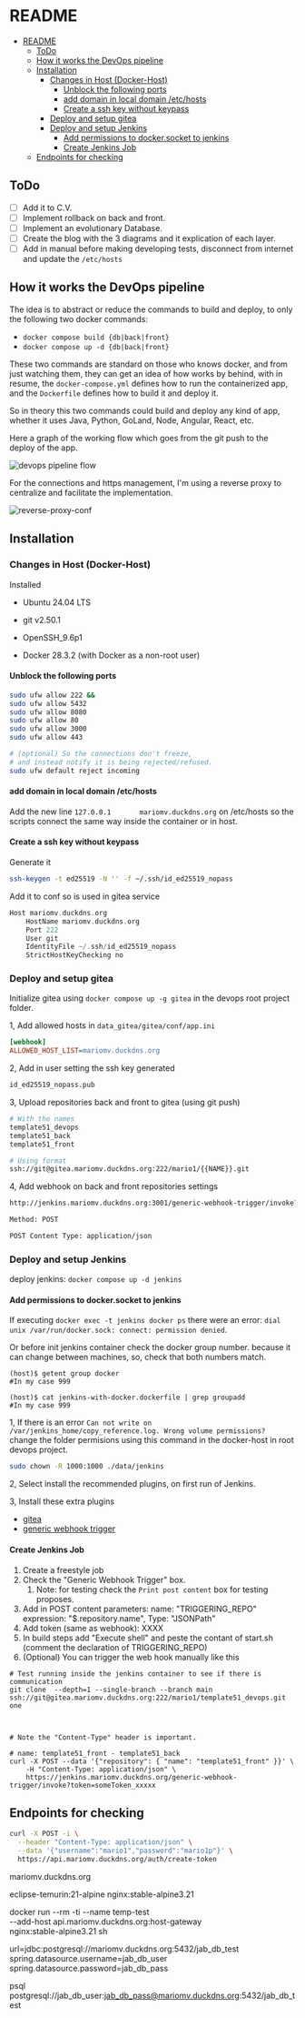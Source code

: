 # README

- [README](#readme)
  - [ToDo](#todo)
  - [How it works the DevOps pipeline](#how-it-works-the-devops-pipeline)
  - [Installation](#installation)
    - [Changes in Host (Docker-Host)](#changes-in-host-docker-host)
      - [Unblock the following ports](#unblock-the-following-ports)
      - [add domain in local domain /etc/hosts](#add-domain-in-local-domain-etchosts)
      - [Create a ssh key without keypass](#create-a-ssh-key-without-keypass)
    - [Deploy and setup gitea](#deploy-and-setup-gitea)
    - [Deploy and setup Jenkins](#deploy-and-setup-jenkins)
      - [Add permissions to docker.socket to jenkins](#add-permissions-to-dockersocket-to-jenkins)
      - [Create Jenkins Job](#create-jenkins-job)
  - [Endpoints for checking](#endpoints-for-checking)

## ToDo

- [ ] Add it to C.V.
- [ ] Implement rollback on back and front.
- [ ] Implement an evolutionary Database.
- [ ] Create the blog with the 3 diagrams and it explication of each layer.
- [ ] Add in manual before making developing tests, disconnect from internet and update the `/etc/hosts`

## How it works the DevOps pipeline

The idea is to abstract or reduce the commands to build and deploy,
to only the following two docker commands:

- `docker compose build {db|back|front}`
- `docker compose up -d {db|back|front}`

These two commands are standard on those who knows docker, and from
just watching them, they can get an idea of how works by behind, with
in resume, the `docker-compose.yml` defines how to run the containerized app,
and the `Dockerfile` defines how to build it and deploy it.

So in theory this two commands could build and deploy any kind of
app, whether it uses Java, Python, GoLand, Node, Angular, React, etc.

Here a graph of the working flow which goes from the git push to the
deploy of the app.

![devops pipeline flow](./1_documentation/devops-pipeline.png)

For the connections and https management, I'm using a reverse proxy
to centralize and facilitate the implementation.

![reverse-proxy-conf](./1_documentation/reverse-proxy-conf.png)

## Installation

### Changes in Host (Docker-Host)

Installed

- Ubuntu 24.04 LTS

- git v2.50.1

- OpenSSH_9.6p1

- Docker 28.3.2 (with Docker as a non-root user)

#### Unblock the following ports

```bash
sudo ufw allow 222 &&
sudo ufw allow 5432
sudo ufw allow 8080
sudo ufw allow 80
sudo ufw allow 3000
sudo ufw allow 443

# (optional) So the connections don't freeze,
# and instead notify it is being rejected/refused.
sudo ufw default reject incoming
```

#### add domain in local domain /etc/hosts

Add the new line `127.0.0.1       mariomv.duckdns.org` on /etc/hosts
so the scripts connect the same way inside the container or in host.

#### Create a ssh key without keypass

Generate it

```bash
ssh-keygen -t ed25519 -N '' -f ~/.ssh/id_ed25519_nopass
```

Add it to conf so is used in gitea service

```c
Host mariomv.duckdns.org
    HostName mariomv.duckdns.org
    Port 222
    User git
    IdentityFile ~/.ssh/id_ed25519_nopass
    StrictHostKeyChecking no
```

<!--

-

-

-

-

-->

### Deploy and setup gitea

Initialize gitea using `docker compose up -g gitea` in the devops root
project folder.

1, Add allowed hosts in `data_gitea/gitea/conf/app.ini`

```ini
[webhook]
ALLOWED_HOST_LIST=mariomv.duckdns.org
```

2, Add in user setting the ssh key generated

```bash
id_ed25519_nopass.pub
```

3, Upload repositories back and front to gitea (using git push)

```bash
# With the names
template51_devops
template51_back
template51_front

# Using format
ssh://git@gitea.mariomv.duckdns.org:222/mario1/{{NAME}}.git
```

4, Add webhook on back and front repositories settings

```sh
http://jenkins.mariomv.duckdns.org:3001/generic-webhook-trigger/invoke?token=someToken_xxxxx

Method: POST

POST Content Type: application/json
```

<!--

-

-

-

-->

### Deploy and setup Jenkins

deploy jenkins: `docker compose up -d jenkins`

#### Add permissions to docker.socket to jenkins

If executing `docker exec -t jenkins docker ps` there were an error:
`dial unix /var/run/docker.sock: connect: permission denied`.

Or before init jenkins container check the docker group number.
because it can change between machines, so, check that both
numbers match.

```shell
(host)$ getent group docker
#In my case 999

(host)$ cat jenkins-with-docker.dockerfile | grep groupadd
#In my case 999
```

1, If there is an error `Can not write on /var/jenkins_home/copy_reference.log. Wrong volume permissions?`
change the folder permisions using this command in the docker-host in root devops project.

```bash
sudo chown -R 1000:1000 ./data/jenkins
```

2, Select install the recommended plugins, on first run of Jenkins.

3, Install these extra plugins

- [gitea](https://plugins.jenkins.io/gitea/)
- [generic webhook trigger](https://plugins.jenkins.io/generic-webhook-trigger/)

#### Create Jenkins Job

1. Create a freestyle job
2. Check the "Generic Webhook Trigger" box.
   1. Note: for testing check the `Print post content` box for testing proposes.
3. Add in POST content parameters: name: "TRIGGERING_REPO" expression: "$.repository.name", Type: "JSONPath"
4. Add token (same as webhook): XXXX
5. In build steps add "Execute shell" and peste the contant of start.sh
    (comment the declaration of TRIGGERING_REPO)
6. (Optional) You can trigger the web hook manually like this

```shell
# Test running inside the jenkins container to see if there is communication
git clone  --depth=1 --single-branch --branch main ssh://git@gitea.mariomv.duckdns.org:222/mario1/template51_devops.git one



# Note the "Content-Type" header is important.

# name: template51_front - template51_back
curl -X POST --data '{"repository": { "name": "template51_front" }}' \
    -H "Content-Type: application/json" \
    https://jenkins.mariomv.duckdns.org/generic-webhook-trigger/invoke?token=someToken_xxxxx
```

<!--

-

-

-

-->

## Endpoints for checking

```sh
curl -X POST -i \
  --header "Content-Type: application/json" \
  --data '{"username":"mario1","password":"mario1p"}' \
  https://api.mariomv.duckdns.org/auth/create-token
```

mariomv.duckdns.org

eclipse-temurin:21-alpine
nginx:stable-alpine3.21

docker run --rm -ti --name temp-test \
  --add-host api.mariomv.duckdns.org:host-gateway \
  nginx:stable-alpine3.21 sh



url=jdbc:postgresql://mariomv.duckdns.org:5432/jab_db_test
spring.datasource.username=jab_db_user
spring.datasource.password=jab_db_pass

psql postgresql://jab_db_user:jab_db_pass@mariomv.duckdns.org:5432/jab_db_test
